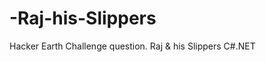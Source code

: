 -Raj-his-Slippers
=================

Hacker Earth Challenge question. Raj &amp; his Slippers C#.NET
